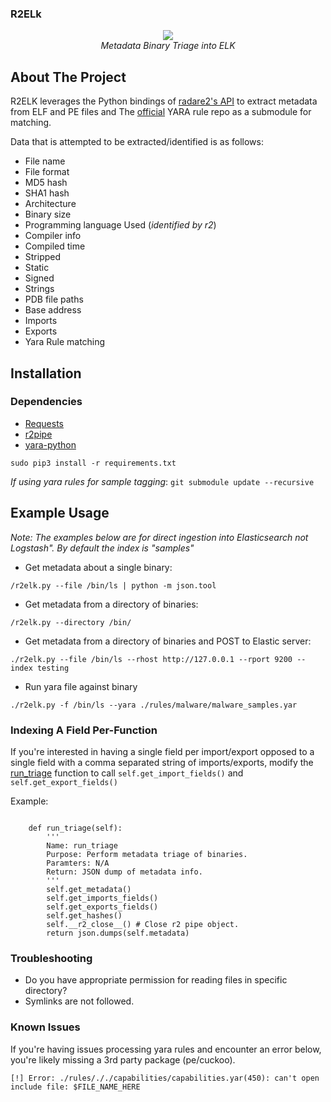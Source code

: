 ### R2ELk
<p align="center">
<img src="https://i.imgur.com/RYc1qEU.png" /> 
<br />
<i>Metadata Binary Triage into ELK</i>
</p>

## About The Project
R2ELK leverages the Python bindings of [radare2's API](https://github.com/radareorg/radare2-r2pipe) 
to extract metadata from ELF and PE files and The [official](https://github.com/Yara-Rules/rules/tree/master) 
YARA rule repo as a submodule for matching.

Data that is attempted to be extracted/identified is as follows:
* File name 
* File format
* MD5 hash
* SHA1 hash
* Architecture
* Binary size
* Programming language Used (*identified by r2*)
* Compiler info
* Compiled time
* Stripped
* Static
* Signed
* Strings
* PDB file paths
* Base address
* Imports
* Exports
* Yara Rule matching

## Installation

### Dependencies
* [Requests](https://github.com/psf/requests)
* [r2pipe](https://github.com/radareorg/radare2-r2pipe)
* [yara-python](https://github.com/VirusTotal/yara-python)
```
sudo pip3 install -r requirements.txt
```

*If using  yara rules for sample tagging*: ```git submodule update --recursive```

## Example Usage
*Note: The examples below are for direct ingestion into Elasticsearch not
Logstash". By default the index is "samples"*

* Get metadata about a single binary:
```
/r2elk.py --file /bin/ls | python -m json.tool
```

* Get metadata from a directory of binaries:
```
/r2elk.py --directory /bin/ 
```

* Get metadata from a directory of binaries and POST to Elastic server:
```
./r2elk.py --file /bin/ls --rhost http://127.0.0.1 --rport 9200 --index testing
```

* Run yara file against binary
```
./r2elk.py -f /bin/ls --yara ./rules/malware/malware_samples.yar 
```

### Indexing A Field Per-Function 
If you're interested in having a single field per import/export opposed to a
single field with a comma separated string of imports/exports, modify the
[run_triage](https://github.com/jaredestroud/r2elk/blob/master/r2elk.py#L258) function to call ``` self.get_import_fields() ``` and
``` self.get_export_fields() ```

Example:
```

    def run_triage(self):
        '''
        Name: run_triage
        Purpose: Perform metadata triage of binaries.
        Paramters: N/A
        Return: JSON dump of metadata info.
        '''
        self.get_metadata()
        self.get_imports_fields()
        self.get_exports_fields()
        self.get_hashes()
        self.__r2_close__() # Close r2 pipe object.
        return json.dumps(self.metadata)
```



### Troubleshooting
* Do you have appropriate permission for reading files in specific directory?
* Symlinks are not followed.

### Known Issues
If you're having issues processing yara rules and encounter an error below, you're likely missing a 3rd party package (pe/cuckoo).
```
[!] Error: ./rules/././capabilities/capabilities.yar(450): can't open include file: $FILE_NAME_HERE
```

